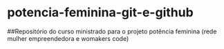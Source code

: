 # potencia-feminina-git-e-github

##Repositório do curso ministrado para o projeto potência feminina (rede mulher empreendedora e womakers code)
